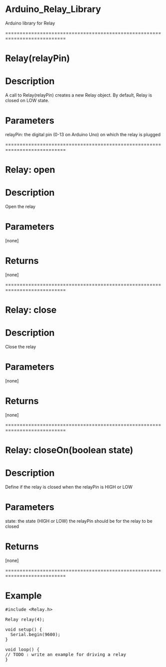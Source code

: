 # Arduino_Relay_Library
Arduino library for Relay

===========================================================================
# Relay(relayPin)
# Description
A call to Relay(relayPin) creates a new Relay object. By default, Relay is closed on LOW state.
# Parameters
relayPin: the digital pin (0-13 on Arduino Uno) on which the relay is plugged

===========================================================================
# Relay: open
# Description
Open the relay
# Parameters
[none]
# Returns
[none]

===========================================================================
# Relay: close
# Description
Close the relay
# Parameters
[none]
# Returns
[none]

===========================================================================
# Relay: closeOn(boolean state)
# Description
Define if the relay is closed when the relayPin is HIGH or LOW
# Parameters
state: the state (HIGH or LOW) the relayPin should be for the relay to be closed
# Returns
[none]

===========================================================================
# Example
<pre>
&#35;include &lt;Relay.h&gt;

Relay relay(4);

void setup() {
  Serial.begin(9600);
}

void loop() {
// TODO : write an example for driving a relay
}
</pre>
